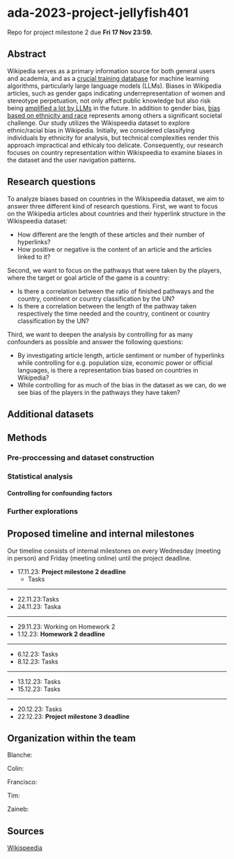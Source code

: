 # ada-2023-project-jellyfish401
Repo for project milestone 2 due **Fri 17 Nov 23:59.**

## Abstract

Wikipedia serves as a primary information source for both general users and academia, and as a [crucial training database](https://wikimediafoundation.org/news/2023/07/12/wikipedias-value-in-the-age-of-generative-ai/) for machine learning algorithms, particularly large language models (LLMs). Biases in Wikipedia articles, such as gender gaps indicating underrepresentation of women and stereotype perpetuation, not only affect public knowledge but also risk being [amplified a lot by LLMs](https://dl.acm.org/doi/full/10.1145/3597307) in the future. In addition to gender bias, [bias based on ethnicity and race](https://journals.sagepub.com/doi/full/10.1177/20539517231165490) represents among others a significant societal challenge. Our study utilizes the Wikispeedia dataset to explore ethnic/racial bias in Wikipedia. Initially, we considered classifying individuals by ethnicity for analysis, but technical complexities render this approach impractical and ethicaly too delicate. Consequently, our research focuses on country representation within Wikispeedia to examine biases in the dataset and the user navigation patterns. 

## Research questions

To analyze biases based on countries in the Wikispeedia dataset, we aim to answer three different kind of research questions.
First, we want to focus on the Wikipedia articles about countries and their hyperlink structure in the Wikispeedia dataset:
* How different are the length of these articles and their number of hyperlinks?
* How positive or negative is the content of an article and the articles linked to it?

Second, we want to focus on the pathways that were taken by the players, where the target or goal article of the game is a country:
* Is there a correlation between the ratio of finished pathways and the country, continent or country classification by the UN?
* Is there a correlation between the length of the pathway taken respectively the time needed and the country, continent or country classification by the UN?

Third, we want to deepen the analysis by controlling for as many confounders as possible and answer the following questions:
* By investigating article length, article sentiment or number of hyperlinks while controlling for e.g. population size, economic power or official languages, is there a representation bias based on countries in Wikipedia? 
* While controlling for as much of the bias in the dataset as we can, do we see bias of the players in the pathways they have taken? 


## Additional datasets


## Methods

### Pre-proccessing and dataset construction

### Statistical analysis

#### Controlling for confounding factors

### Further explorations


## Proposed timeline and internal milestones
Our timeline consists of internal milestones on every Wednesday (meeting in person) and Friday (meeting online) until the project deadline.

- 17.11.23: **Project milestone 2 deadline**
    - Tasks
---
- 22.11.23:Tasks
- 24.11.23: Taska
---
- 29.11.23: Working on Homework 2
- 1.12.23: **Homework 2 deadline**
---
- 6.12.23: Tasks
- 8.12.23: Tasks
---
- 13.12.23: Tasks
- 15.12.23: Tasks
---
- 20.12.23: Tasks
- 22.12.23: **Project milestone 3 deadline** 

## Organization within the team

Blanche:

Colin:

Francisco:

Tim:

Zaineb:

## Sources

[Wikispeedia](https://snap.stanford.edu/data/wikispeedia.html)
